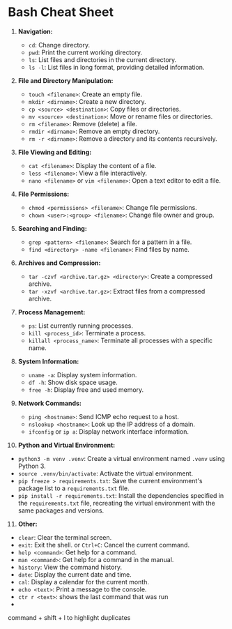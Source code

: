 # Bash Cheat Sheet

1. **Navigation:**
   - `cd`: Change directory.
   - `pwd`: Print the current working directory.
   - `ls`: List files and directories in the current directory.
   - `ls -l`: List files in long format, providing detailed information.

2. **File and Directory Manipulation:**
   - `touch <filename>`: Create an empty file.
   - `mkdir <dirname>`: Create a new directory.
   - `cp <source> <destination>`: Copy files or directories.
   - `mv <source> <destination>`: Move or rename files or directories.
   - `rm <filename>`: Remove (delete) a file.
   - `rmdir <dirname>`: Remove an empty directory.
   - `rm -r <dirname>`: Remove a directory and its contents recursively.

3. **File Viewing and Editing:**
   - `cat <filename>`: Display the content of a file.
   - `less <filename>`: View a file interactively.
   - `nano <filename>` or `vim <filename>`: Open a text editor to edit a file.

4. **File Permissions:**
   - `chmod <permissions> <filename>`: Change file permissions.
   - `chown <user>:<group> <filename>`: Change file owner and group.

5. **Searching and Finding:**
   - `grep <pattern> <filename>`: Search for a pattern in a file.
   - `find <directory> -name <filename>`: Find files by name.

6. **Archives and Compression:**
   - `tar -czvf <archive.tar.gz> <directory>`: Create a compressed archive.
   - `tar -xzvf <archive.tar.gz>`: Extract files from a compressed archive.

7. **Process Management:**
   - `ps`: List currently running processes.
   - `kill <process_id>`: Terminate a process.
   - `killall <process_name>`: Terminate all processes with a specific name.

8. **System Information:**
   - `uname -a`: Display system information.
   - `df -h`: Show disk space usage.
   - `free -h`: Display free and used memory.

9. **Network Commands:**
   - `ping <hostname>`: Send ICMP echo request to a host.
   - `nslookup <hostname>`: Look up the IP address of a domain.
   - `ifconfig` or `ip a`: Display network interface information.

10. **Python and Virtual Environment:**

   - `python3 -m venv .venv`: Create a virtual environment named `.venv` using Python 3.
   - `source .venv/bin/activate`: Activate the virtual environment.
   - `pip freeze > requirements.txt`: Save the current environment's package list to a `requirements.txt` file.
   - `pip install -r requirements.txt`: Install the dependencies specified in the `requirements.txt` file, recreating the virtual environment with the same packages and versions.

11. **Other:**
   - `clear`: Clear the terminal screen.
   - `exit`: Exit the shell. or `Ctrl+C`: Cancel the current command.
   - `help <command>`: Get help for a command.
   - `man <command>`: Get help for a command in the manual.
   - `history`: View the command history.
   - `date`: Display the current date and time.
   - `cal`: Display a calendar for the current month.
   - `echo <text>`: Print a message to the console.
   - `ctr r <text>`: shows the last command that was run
   -

command + shift + l to highlight duplicates
